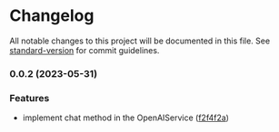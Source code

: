 # Changelog

All notable changes to this project will be documented in this file. See [standard-version](https://github.com/conventional-changelog/standard-version) for commit guidelines.

### 0.0.2 (2023-05-31)


### Features

* implement chat method in the OpenAIService ([f2f4f2a](https://github.com/Webeleon/nestjs-openai/commit/f2f4f2ad1153ba1935428fc5701915c71e909175))

